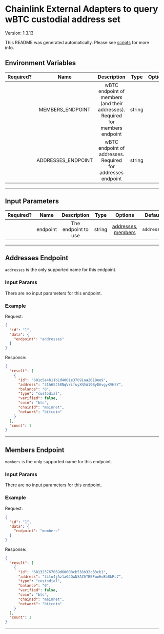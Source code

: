 # Chainlink External Adapters to query wBTC custodial address set

Version: 1.3.13

This README was generated automatically. Please see [scripts](../../scripts) for more info.

## Environment Variables

| Required? |        Name        |                                  Description                                  |  Type  | Options | Default |
| :-------: | :----------------: | :---------------------------------------------------------------------------: | :----: | :-----: | :-----: |
|           |  MEMBERS_ENDPOINT  | wBTC endpoint of members (and their addresses). Required for members endpoint | string |         |         |
|           | ADDRESSES_ENDPOINT |          wBTC endpoint of addresses. Required for addresses endpoint          | string |         |         |

---

## Input Parameters

| Required? |   Name   |     Description     |  Type  |                            Options                             |   Default   |
| :-------: | :------: | :-----------------: | :----: | :------------------------------------------------------------: | :---------: |
|           | endpoint | The endpoint to use | string | [addresses](#addresses-endpoint), [members](#members-endpoint) | `addresses` |

---

## Addresses Endpoint

`addresses` is the only supported name for this endpoint.

### Input Params

There are no input parameters for this endpoint.

### Example

Request:

```json
{
  "id": "1",
  "data": {
    "endpoint": "addresses"
  }
}
```

Response:

```json
{
  "result": [
    {
      "id": "601c5e4b11b1d4001e37091aa2618ee9",
      "address": "31h6SJ58NqVrifuyXN5A19ByD6vgyKVHEY",
      "balance": "0",
      "type": "custodial",
      "verified": false,
      "coin": "btc",
      "chainId": "mainnet",
      "network": "bitcoin"
    }
  ],
  "count": 1
}
```

---

## Members Endpoint

`members` is the only supported name for this endpoint.

### Input Params

There are no input parameters for this endpoint.

### Example

Request:

```json
{
  "id": "1",
  "data": {
    "endpoint": "members"
  }
}
```

Response:

```json
{
  "result": [
    {
      "id": "601323767069d60008cb538b32c33cb1",
      "address": "3Lto4jAz1aGJQwNSAZ6TEEFuoHoBb8kRc7",
      "type": "custodial",
      "balance": "0",
      "verified": false,
      "coin": "btc",
      "chainId": "mainnet",
      "network": "bitcoin"
    }
  ],
  "count": 1
}
```

---

